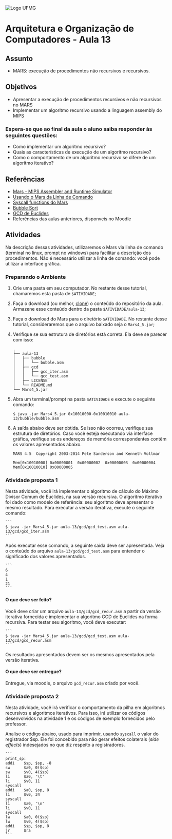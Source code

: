 ![Logo UFMG](https://www.ufmg.br/marca/ass6.jpg)

# Arquitetura e Organização de Computadores - Aula 13

## Assunto

* MARS: execução de procedimentos não recursivos e recursivos.

## Objetivos

* Apresentar a execução de procedimentos recursivos e não recursivos no MARS
* Implementar um algoritmo recursivo usando a linguagem assembly do MIPS

### Espera-se que ao final da aula o aluno saiba responder às seguintes questões:

* Como implementar um algoritmo recursivo?
* Quais as características de execução de um algoritmo recursivo?
* Como o comportamento de um algoritmo recursivo se difere de um algoritmo iterativo?


## Referências

* [Mars - MIPS Assembler and Runtime Simulator](http://courses.missouristate.edu/KenVollmar/mars/)
* [Usando o Mars da Linha de Comando](https://courses.missouristate.edu/KenVollmar/mars/Help/MarsHelpCommand.html)
* [Syscall functions do Mars](http://courses.missouristate.edu/kenvollmar/mars/help/syscallhelp.html)
* [Bubble Sort](https://en.wikipedia.org/wiki/Bubble_sort)
* [GCD de Euclides](https://en.wikipedia.org/wiki/Euclidean_algorithm)
* Referências das aulas anteriores, disponveis no Moodle


## Atividades

Na descrição dessas atividades, utilizaremos o Mars via linha de comando (terminal no linux, prompt no windows) para facilitar a descrição dos procedimentos. Não é necessário utilizar a linha de comando: você pode utilizar a interface gráfica.

### Preparando o Ambiente

1. Crie uma pasta em seu computador. No restante desse tutorial, chamaremos esta pasta de `$ATIVIDADE`;

1. Faça o download (ou melhor, [clone](https://help.github.com/articles/cloning-a-repository/)) o conteúdo do repositório da aula. Armazene esse conteúdo dentro da pasta `$ATIVIDADE/aula-13`;

1. Faça o download do Mars para o diretório `$ATIVIDADE`. No restante desse tutorial, consideraremos que o arquivo baixado seja o `Mars4_5.jar`;

1. Verifique se sua estrutura de diretórios está correta. Ela deve se parecer com isso:
    ```
    .
    ├── aula-13
    │   ├── bubble
    │   │   └── bubble.asm
    │   ├── gcd
    │   │   ├── gcd_iter.asm
    │   │   └── gcd_test.asm
    │   ├── LICENSE
    │   └── README.md
    └── Mars4_5.jar

    ```
  
1. Abra um terminal/prompt na pasta `$ATIVIDADE` e execute o seguinte comando:
    ```
    $ java -jar Mars4_5.jar 0x10010000-0x10010010 aula-13/bubble/bubble.asm
    ```
1. A saída abaixo deve ser obtida. Se isso não ocorreu, verifique sua estrutura de diretórios. Caso você esteja executando via interface gráfica, verifique se os endereços de memória correspondentes contêm os valores apresentados abaixo.

    ```
    MARS 4.5  Copyright 2003-2014 Pete Sanderson and Kenneth Vollmar

    Mem[0x10010000]	0x00000001	0x00000002	0x00000003	0x00000004	
    Mem[0x10010010]	0x00000005
    ```

### Atividade proposta 1

Nesta atividade, você irá implementar o algoritmo de cálculo do Máximo Divisor Comum de Euclides, na sua versão recursiva. O algoritmo iterativo foi dado como modelo de referência: seu algoritmo deve apresentar o mesmo resultado. Para executar a versão iterativa, execute o seguinte comando:

    ```
    $ java -jar Mars4_5.jar aula-13/gcd/gcd_test.asm aula-13/gcd/gcd_iter.asm
    ```
  
Após executar esse comando, a seguinte saída deve ser apresentada. Veja o conteúdo do arquivo `aula-13/gcd/gcd_test.asm` para entender o significado dos valores apresentados.

    ```
    6
    4
    1
    21
    ```
    
#### O que deve ser feito?

Você deve criar um arquivo `aula-13/gcd/gcd_recur.asm` a partir da versão iterativa fornecida e implementar o algoritmo GCD de Euclides na forma recursiva. Para testar seu algoritmo, você deve executar:

    ```
    $ java -jar Mars4_5.jar aula-13/gcd/gcd_test.asm aula-13/gcd/gcd_recur.asm
    ```

Os resultados apresentados devem ser os mesmos apresentados pela versão iterativa.

#### O que deve ser entregue?

Entregue, via moodle, o arquivo `gcd_recur.asm` criado por você.


### Atividade proposta 2

Nesta atividade, você irá verificar o comportamento da pilha em algoritmos recursivos e algoritmos iterativos. Para isso, irá utilizar os códigos desenvolvidos na atividade 1 e os códigos de exemplo fornecidos pelo professor.

Analise o código abaixo, usado para imprimir, usando `syscall` o valor do registrador $sp. Ele foi concebido para não gerar efeitos colaterais (*side effects*) indesejados no que diz respeito a registradores. 

    ```
    print_sp:
    addi    $sp, $sp, -8
    sw      $a0, 0($sp)
    sw      $v0, 4($sp)
    li      $a0, '\t'
    li      $v0, 11
    syscall
    addi    $a0, $sp, 8
    li      $v0, 34
    syscall
    li      $a0, '\n'
    li      $v0, 11
    syscall
    lw      $a0, 0($sp)
    lw      $v0, 4($sp)
    addi    $sp, $sp, 8
    jr      $ra
    ```
 


